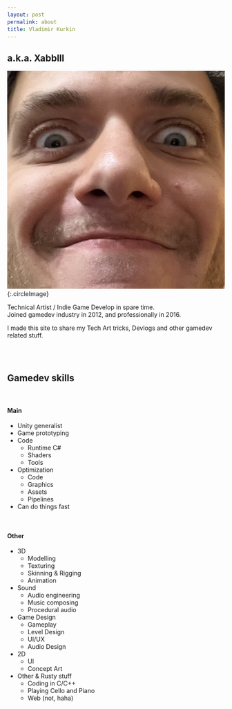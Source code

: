 ```yaml
---
layout: post
permalink: about
title: Vladimir Kurkin
---
```

## a.k.a. Xabblll

![Thats me](/assets/images/aboutPhoto.jpg "Thats me"){:.circleImage}


Technical Artist / Indie Game Develop in spare time.  
Joined gamedev industry in 2012, and professionally in 2016.

I made this site to share my Tech Art tricks, Devlogs and other gamedev related stuff.


<br>
<br>

## Gamedev skills
<br>

#### Main

- Unity generalist
- Game prototyping
- Code
  - Runtime C#
  - Shaders
  - Tools
- Optimization
  - Code
  - Graphics
  - Assets
  - Pipelines
- Can do things fast

<br>

#### Other

- 3D
  - Modelling
  - Texturing
  - Skinning & Rigging
  - Animation
- Sound
  - Audio engineering
  - Music composing
  - Procedural audio
- Game Design
  - Gameplay
  - Level Design
  - UI/UX
  - Audio Design
- 2D
  - UI
  - Concept Art
- Other & Rusty stuff
  - Coding in C/C++
  - Playing Cello and Piano
  - Web (not, haha)